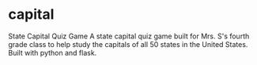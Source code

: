 # capital
State Capital Quiz Game
A state capital quiz game built for Mrs. S's fourth grade class to help study the capitals of all 50 states in the United States. Built with python and flask.
